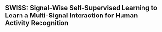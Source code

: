 ## SWISS: Signal-Wise Self-Supervised Learning to Learn a Multi-Signal Interaction for Human Activity Recognition

